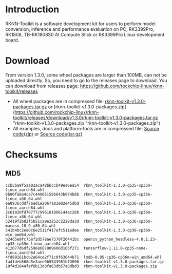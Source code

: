 # Introduction
RKNN-Toolkit is a software development kit for users to perform model conversion, inference and performance evaluation on PC, RK3399Pro, RK1808, TB-RK1808S0 AI Compute Stick or RK3399Pro Linux development board.
# Download
From version 1.3.0, some wheel packages are larger than 100MB, can not be uploaded directly. So, you need to go to the releases page to download.
You can download from releases page: https://github.com/rockchip-linux/rknn-toolkit/releases
- All wheel packages are in compressed file: [rknn-toolkit-v1.3.0-packages.tar.gz](https://github.com/rockchip-linux/rknn-toolkit/releases/download/v1.3.0/rknn-toolkit-v1.3.0-packages.tar.gz "rknn-toolkit-v1.3.0-packages.tar.gz") or [rknn-toolkit-v1.3.0-packages.zip](https://github.com/rockchip-linux/rknn-toolkit/releases/download/v1.3.0/rknn-toolkit-v1.3.0-packages.tar.gz "rknn-toolkit-v1.3.0-packages.zip "rknn-toolkit-v1.3.0-packages.zip")
- All examples, docs and platform-tools are in compressed file: [Source code(zip)](https://github.com/rockchip-linux/rknn-toolkit/releases/download/v1.3.0.zip "Source code(zip)") or [Source code(tar.gz)](https://github.com/rockchip-linux/rknn-toolkit/releases/download/v1.3.0.tar.gz "Source code(tar.gz)")

# Checksums
## MD5
```
ccb5ba9f5aa02aca48bbccb49ea6ea54  rknn_toolkit-1.3.0-cp35-cp35m-linux_aarch64.whl
6b00fa8a4ca7c44965158b643b074b8b  rknn_toolkit-1.3.0-cp35-cp35m-linux_x86_64.whl
ea0936cddf76ad1e2067181e02e45dbd  rknn_toolkit-1.3.0-cp36-cp36m-linux_aarch64.whl
2c61020fd70777c996181006144ac28b  rknn_toolkit-1.3.0-cp36-cp36m-linux_x86_64.whl
52419f2b82f5b51ca9e3252c2228da3d  rknn_toolkit-1.3.0-cp36-cp36m-macosx_10_9_x86_64.whl
541b4bc2ee0c6e2511f417afc511edee  rknn_toolkit-1.3.0-cp36-cp36m-win_amd64.whl
b24d5e9fc75ef2d578ae7570f20441bc  opencv_python_headless-4.0.1.23-cp35-cp35m-linux_aarch64.whl
412077d6df25968607889606d105f271  tensorflow-1.11.0-cp35-none-linux_aarch64.whl
4fd89161bcb2a64ce2f71c0f63644b71  lmdb-0.95-cp36-cp36m-win_amd64.whl
fa41deb568d5e3aee9b5543981b73896  rknn-toolkit-v1.3.0-packages.tar.gz
10f4d1844faf6b13d8fa63db57a8dbd3  rknn-toolkit-v1.3.0-packages.zip
```

